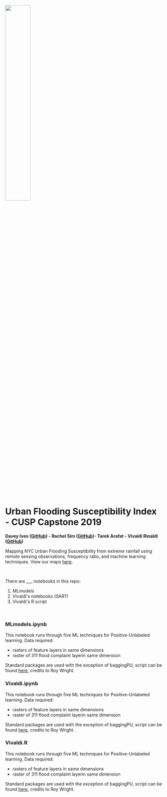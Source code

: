 
<img src="https://cusp.nyu.edu/wp-content/uploads/2017/12/PNG-logo-01.png" width="40%" height="40%">

# Urban Flooding Susceptibility Index - CUSP Capstone 2019 <br>

**Davey Ives ([GitHub](https://github.com/dives88)) - Rachel Sim ([GitHub](https://github.com/rachelsmc?tab=repositories))- Tarek Arafat - Vivaldi Rinaldi ([GitHub](https://github.com/varinaldi))** <br>

Mapping NYC Urban Flooding Susceptibility from extreme rainfall using remote sensing observations, frequency ratio, and machine learning techniques. View our maps [here](ADDLINKHERE).<br>


<br>

There are ___ notebooks in this repo:
1. MLmodels
2. Vivaldi's notebooks (SAR?)
3. Vivaldi's R script

<br>


### MLmodels.ipynb
This notebook runs through five ML techniques for Positive-Unlabeled learning. Data required:
- rasters of feature layers in same dimensions
- raster of 311 flood complaint layerin same dimension

Standard packages are used with the exception of baggingPU, script can be found [here](https://github.com/roywright/pu_learning/blob/master/baggingPU.py), credits to Roy Wright.

### Vivaldi.ipynb
This notebook runs through five ML techniques for Positive-Unlabeled learning. Data required:
- rasters of feature layers in same dimensions
- raster of 311 flood complaint layerin same dimension

Standard packages are used with the exception of baggingPU, script can be found [here](https://github.com/roywright/pu_learning/blob/master/baggingPU.py), credits to Roy Wright.

### Vivaldi.R
This notebook runs through five ML techniques for Positive-Unlabeled learning. Data required:
- rasters of feature layers in same dimensions
- raster of 311 flood complaint layerin same dimension

Standard packages are used with the exception of baggingPU, script can be found [here](https://github.com/roywright/pu_learning/blob/master/baggingPU.py), credits to Roy Wright.
